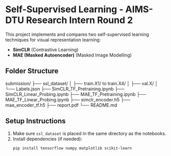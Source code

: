 # Self-Supervised Learning - AIMS-DTU Research Intern Round 2

This project implements and compares two self-supervised learning techniques for visual representation learning:

- **SimCLR** (Contrastive Learning)
- **MAE (Masked Autoencoder)** (Masked Image Modelling)

## Folder Structure

submission/
├── ssl_dataset/
│ ├── train.X1/ to train.X4/
│ ├── val.X/
│ └── Labels.json
├── SimCLR_TF_Pretraining.ipynb
├── SimCLR_Linear_Probing.ipynb
├── MAE_TF_Pretraining.ipynb
├── MAE_TF_Linear_Probing.ipynb
├── simclr_encoder.h5
├── mae_encoder_tf.h5
├── report.pdf
└── README.md


## Setup Instructions

1. Make sure `ssl_dataset` is placed in the same directory as the notebooks.
2. Install dependencies (if needed):
   ```bash
   pip install tensorflow numpy matplotlib scikit-learn
